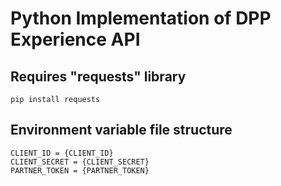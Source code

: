 # Python Implementation of DPP Experience API

## Requires "requests" library

```console
pip install requests
```

## Environment variable file structure

```.env
CLIENT_ID = {CLIENT_ID}
CLIENT_SECRET = {CLIENT_SECRET}
PARTNER_TOKEN = {PARTNER_TOKEN}
```